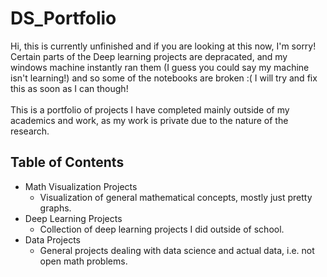# DS_Portfolio
Hi, this is currently unfinished and if you are looking at this now, I'm sorry! Certain parts of the Deep learning projects are depracated, and my windows machine instantly ran them (I guess you could say my machine isn't learning!) and so some of the notebooks are broken :( I will try and fix this as soon as I can though! <br><br> This is a portfolio of projects I have completed mainly outside of my academics and work, as my work is private due to the nature of the research. 
## Table of Contents
- Math Visualization Projects
  - Visualization of general mathematical concepts, mostly just pretty graphs.
- Deep Learning Projects 
  - Collection of deep learning projects I did outside of school.
- Data Projects
  - General projects dealing with data science and actual data, i.e. not open math problems.
